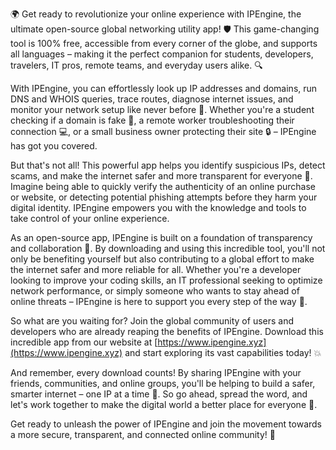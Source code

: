 🌍 Get ready to revolutionize your online experience with IPEngine, the ultimate open-source global networking utility app! 🛡️ This game-changing tool is 100% free, accessible from every corner of the globe, and supports all languages – making it the perfect companion for students, developers, travelers, IT pros, remote teams, and everyday users alike. 🔍

With IPEngine, you can effortlessly look up IP addresses and domains, run DNS and WHOIS queries, trace routes, diagnose internet issues, and monitor your network setup like never before 📡. Whether you're a student checking if a domain is fake 🤔, a remote worker troubleshooting their connection 💻, or a small business owner protecting their site 🔒 – IPEngine has got you covered.

But that's not all! This powerful app helps you identify suspicious IPs, detect scams, and make the internet safer and more transparent for everyone 🚀. Imagine being able to quickly verify the authenticity of an online purchase or website, or detecting potential phishing attempts before they harm your digital identity. IPEngine empowers you with the knowledge and tools to take control of your online experience.

As an open-source app, IPEngine is built on a foundation of transparency and collaboration 🤝. By downloading and using this incredible tool, you'll not only be benefiting yourself but also contributing to a global effort to make the internet safer and more reliable for all. Whether you're a developer looking to improve your coding skills, an IT professional seeking to optimize network performance, or simply someone who wants to stay ahead of online threats – IPEngine is here to support you every step of the way 🌟.

So what are you waiting for? Join the global community of users and developers who are already reaping the benefits of IPEngine. Download this incredible app from our website at [https://www.ipengine.xyz](https://www.ipengine.xyz) and start exploring its vast capabilities today! 💥

And remember, every download counts! By sharing IPEngine with your friends, communities, and online groups, you'll be helping to build a safer, smarter internet – one IP at a time 🔗. So go ahead, spread the word, and let's work together to make the digital world a better place for everyone 🌈.

Get ready to unleash the power of IPEngine and join the movement towards a more secure, transparent, and connected online community! 💪